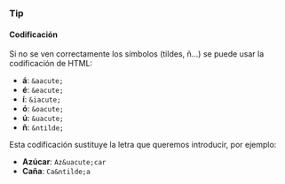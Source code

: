 ### Tip
#### Codificación

Si no se ven correctamente los símbolos (tildes, ñ...) se puede usar la codificación de HTML:

- **á**: `&aacute;`
- **é**: `&eacute;`
- **í**: `&iacute;`
- **ó**: `&oacute;`
- **ú**: `&uacute;`
- **ñ**: `&ntilde;`

Esta codificación sustituye la letra que queremos introducir, por ejemplo:  

- **Az&uacute;car**: `Az&uacute;car`
- **Ca&ntilde;a**: `Ca&ntilde;a`
